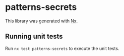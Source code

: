 # patterns-secrets

This library was generated with [Nx](https://nx.dev).

## Running unit tests

Run `nx test patterns-secrets` to execute the unit tests.
